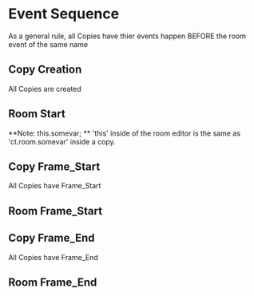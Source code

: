 # Event Sequence

As a general rule, all Copies have thier events
happen BEFORE the room event of the same name

## Copy Creation
All Copies are created

## Room Start

**Note: this.somevar; ** 'this' inside of the
room editor is the same as 'ct.room.somevar' inside a copy.


## Copy Frame_Start
All Copies have Frame_Start

## Room Frame_Start

## Copy Frame_End
All Copies have Frame_End

## Room Frame_End
